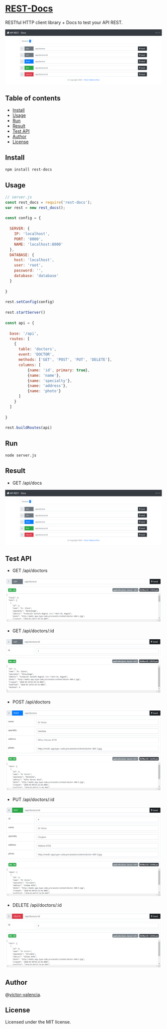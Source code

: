 # [REST-Docs](https://github.com/victor-valencia/rest-docs)

RESTful HTTP client library + Docs to test your API REST.

![API](resources/img/api.png)

## Table of contents
- [Install](#install)
- [Usage](#usage)
- [Run](#run)
- [Result](#result)
- [Test API](#test)
- [Author](#author)
- [License](#license)

## Install

```bash
npm install rest-docs
```

## Usage

```javascript
// server.js
const rest_docs = require('rest-docs');
var rest = new rest_docs();

const config = {

  SERVER: {
    IP: 'localhost',
    PORT: '8000',
    NAME: 'localhost:8000'
  },
  DATABASE: {
    host: 'localhost',
    user: 'root',
    password: '',
    database: 'database'    
  }

}

rest.setConfig(config)

rest.startServer()

const api = {

  base: '/api',
  routes: [
    {      
      table: 'doctors',
      event: 'DOCTOR',
      methods: ['GET', 'POST', 'PUT', 'DELETE'],
      columns: [
          {name: 'id', primary: true},
          {name: 'name'},
          {name: 'specialty'},
          {name: 'address'},
          {name: 'photo'}
      ]
    }
  ]

}

rest.buildRoutes(api)
```

## Run

```bash
node server.js
```

## Result

* GET /api/docs

![API](resources/img/api.png)

## Test API

* GET /api/doctors

![API](resources/img/api_get_all.png)

* GET /api/doctors/:id

![API](resources/img/api_get_id.png)

* POST /api/doctors

![API](resources/img/api_post.png)

* PUT /api/doctors/:id

![API](resources/img/api_put.png)

* DELETE /api/doctors/:id

![API](resources/img/api_delete.png)

## Author

@[victor-valencia](https://github.com/victor-valencia).

## License

Licensed under the MIT license.